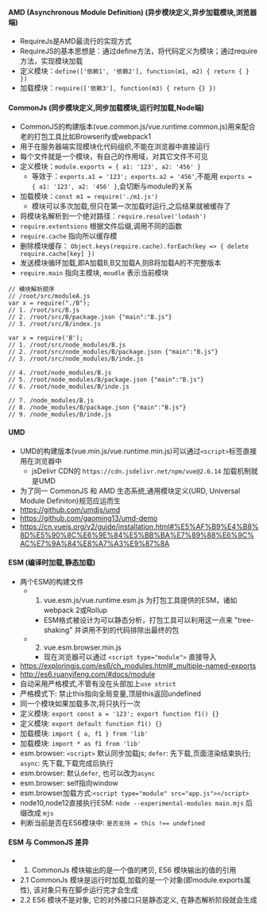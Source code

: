 #### AMD (Asynchronous Module Definition) (异步模块定义,异步加载模块,浏览器端)
- RequireJs是AMD最流行的实现方式
- RequireJS的基本思想是：通过define方法，将代码定义为模块；通过require方法，实现模块加载
- 定义模块：`define(['依赖1', '依赖2'], function(m1, m2) { return { } })`
- 加载模块：`require(['依赖3'], function(m3) { return {} })`

#### CommonJs (同步模块定义,同步加载模块,运行时加载,Node端)
- CommonJS的构建版本(vue.common.js/vue.runtime.common.js)用来配合老的打包工具比如Browserify或webpack1
- 用于在服务器端实现模块化代码组织,不能在浏览器中直接运行
- 每个文件就是一个模块，有自己的作用域，对其它文件不可见
- 定义模块：`module.exports = { a1: '123', a2: '456' }`
  - 等效于：`exports.a1 = '123'; exports.a2 = '456'`,不能用 `exports = { a1: '123', a2: '456' }`,会切断与module的关系
- 加载模块：`const m1 = require('./m1.js')`
  - 模块可以多次加载,但只在第一次加载时运行,之后结果就被缓存了
- 将模块名解析到一个绝对路径：`require.resolve('lodash')`
- `require.extentsions` 根据文件后缀,调用不同的函数
- `require.cache` 指向所以缓存模
- 删除模块缓存： `Object.keys(require.cache).forEach(key => { delete require.cache[key] })`
- 发送模块循环加载,即A加载B,B又加载A,则B将加载A的不完整版本
- `require.main` 指向主模块, `moudle` 表示当前模块
```
// 模块解析顺序
// /root/src/moduleA.js
var x = require("./B");
// 1. /root/src/B.js
// 2. /root/src/B/package.json {"main":"B.js"}
// 3. /root/src/B/index.js

var x = require('B');
// 1. /root/src/node_modules/B.js
// 2. /root/src/node_modules/B/package.json {"main":"B.js"}
// 3. /root/src/node_modules/B/inde.js

// 4. /root/node_modules/B.js
// 5. /root/node_modules/B/package.json {"main":"B.js"}
// 6. /root/node_modules/B/inde.js

// 7. /node_modules/B.js
// 8. /node_modules/B/package.json {"main":"B.js"}
// 9. /node_modules/B/inde.js
```

#### UMD
- UMD的构建版本(vue.min.js/vue.runtime.min.js)可以通过`<script>`标签直接用在浏览器中
  - jsDelivr CDN的 `https://cdn.jsdelivr.net/npm/vue@2.6.14` 加载机制就是UMD
- 为了同一 CommonJS 和 AMD 生态系统,通用模块定义(URD, Universal Module Definiton)规范应运而生
- https://github.com/umdjs/umd
- https://github.com/gaoming13/umd-demo
- https://cn.vuejs.org/v2/guide/installation.html#%E5%AF%B9%E4%B8%8D%E5%90%8C%E6%9E%84%E5%BB%BA%E7%89%88%E6%9C%AC%E7%9A%84%E8%A7%A3%E9%87%8A

#### ESM (编译时加载,静态加载)
- 两个ESM的构建文件
  - 1. vue.esm.js/vue.runtime.esm.js 为打包工具提供的ESM，诸如webpack 2或Rollup
    - ESM格式被设计为可以静态分析，打包工具可以利用这一点来 "tree-shaking" 并讲用不到的代码排除出最终的包
  - 2. vue.esm.browser.min.js
    - 现在浏览器可以通过 `<script type="module">` 直接导入
- https://exploringjs.com/es6/ch_modules.html#_multiple-named-exports
- http://es6.ruanyifeng.com/#docs/module
- 自动采用严格模式,不管有没在头部加上`use strict`
- 严格模式下: 禁止this指向全局变量,顶层this返回undefined
- 同一个模块如果加载多次,将只执行一次
- 定义模块: `export const a = '123'; export function f1() {}`
- 定义模块: `export default function f1() {}`
- 加载模块: `import { a, f1 } from 'lib'`
- 加载模块: `import * as f1 from 'lib'`
- esm.browser: `<script>` 默认同步加载js; `defer`: 先下载,页面渲染结束执行; `async`: 先下载,下载完成后执行
- esm.browser: 默认`defer`, 也可以改为`async`
- esm.browser: self指向window
- esm.browser加载方式:`<script type="module" src="app.js"></script>`
- node10,node12直接执行ESM: `node --experimental-modules main.mjs` 后缀改成 `mjs`
- 判断当前是否在ES6模块中: `是否支持 = this !== undefined`

#### ESM 与 CommonJS 差异
- 1. CommonJs 模块输出的是一个值的拷贝, ES6 模块输出的值的引用
- 2.1 CommonJs 模块是运行时加载,加载的是一个对象(即module.exports属性), 该对象只有在脚步运行完才会生成
- 2.2 ES6 模块不是对象, 它的对外接口只是静态定义, 在静态解析阶段就会生成
